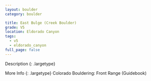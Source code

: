 ```yaml
---
layout: boulder
category: boulder

title: East Bulge (Creek Boulder)
grade: V5
location: Eldorado Canyon
tags:
  - v5
  - eldorado_canyon
full_page: false
---
```


Description
{: .largetype}


More Info
{: .largetype}
Colorado Bouldering: Front Range (Guidebook)

